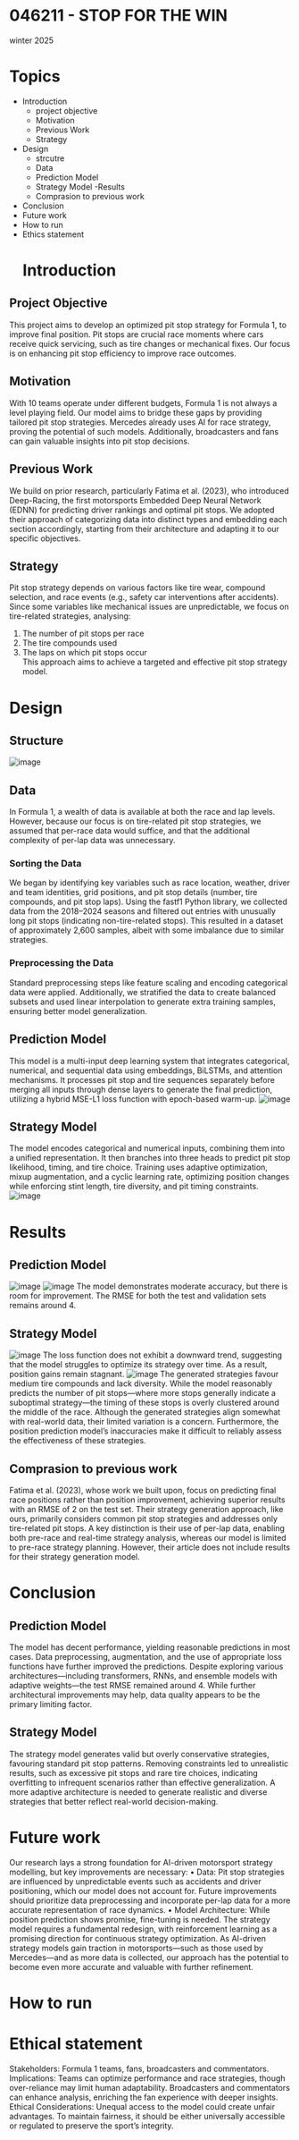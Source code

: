 # 046211 - STOP FOR THE WIN 
winter 2025
# Topics 
- Introduction
  - project objective
  - Motivation
  - Previous Work
  - Strategy  
- Design
  - strcutre
  - Data
  - Prediction Model
  - Strategy Model
  -Results
   - Comprasion to previous work
- Conclusion
- Future work
- How to run
- Ethics statement
  # Introduction
## Project Objective 
This project aims to develop an optimized pit stop strategy for Formula 1, to improve final 
position. Pit stops are crucial race moments where cars receive quick servicing, such as tire 
changes or mechanical fixes. Our focus is on enhancing pit stop efficiency to improve race 
outcomes. 
## Motivation 
With 10 teams operate under different budgets, Formula 1 is not always a level playing field. 
Our model aims to bridge these gaps by providing tailored pit stop strategies. Mercedes 
already uses AI for race strategy, proving the potential of such models. Additionally, 
broadcasters and fans can gain valuable insights into pit stop decisions. 
## Previous Work 
We build on prior research, particularly Fatima et al. (2023), who introduced Deep-Racing, 
the first motorsports Embedded Deep Neural Network (EDNN) for predicting driver rankings 
and optimal pit stops. We adopted their approach of categorizing data into distinct types and 
embedding each section accordingly, starting from their architecture and adapting it to our 
specific objectives. 
## Strategy  
Pit stop strategy depends on various factors like tire wear, compound selection, and race 
events (e.g., safety car interventions after accidents). Since some variables like mechanical 
issues are unpredictable, we focus on tire-related strategies, analysing: 
1. The number of pit stops per race 
2. The tire compounds used 
3. The laps on which pit stops occur  
This approach aims to achieve a targeted and effective pit stop strategy model.
# Design
## Structure
![image](https://github.com/user-attachments/assets/f032468c-07e6-4714-a3ec-c8dd5006fd41)
## Data
In Formula 1, a wealth of data is available at both the race and lap levels. However, because 
our focus is on tire-related pit stop strategies, we assumed that per-race data would suffice, 
and that the additional complexity of per-lap data was unnecessary. 
###  Sorting the Data
We began by identifying key variables such as race location, weather, driver and team 
identities, grid positions, and pit stop details (number, tire compounds, and pit stop laps). 
Using the fastf1 Python library, we collected data from the 2018–2024 seasons and filtered 
out entries with unusually long pit stops (indicating non-tire-related stops). This resulted in a 
dataset of approximately 2,600 samples, albeit with some imbalance due to similar strategies.
###  Preprocessing the Data
Standard preprocessing steps like feature scaling and encoding categorical data were applied. 
Additionally, we stratified the data to create balanced subsets and used linear interpolation to 
generate extra training samples, ensuring better model generalization. 
## Prediction Model
This model is a multi-input deep learning system that integrates categorical, numerical, and 
sequential data using embeddings, BiLSTMs, and attention mechanisms. It processes pit stop 
and tire sequences separately before merging all inputs through dense layers to generate the 
final prediction, utilizing a hybrid MSE-L1 loss function with epoch-based warm-up. 
![image](https://github.com/user-attachments/assets/a0e70516-bb6c-419d-98a6-86ed721ac7f5)

## Strategy Model
The model encodes categorical and numerical inputs, combining them into a unified 
representation. It then branches into three heads to predict pit stop likelihood, timing, and tire 
choice. Training uses adaptive optimization, mixup augmentation, and a cyclic learning rate, 
optimizing position changes while enforcing stint length, tire diversity, and pit timing 
constraints. 
![image](https://github.com/user-attachments/assets/091f1ca7-ab99-421b-8257-a7ce7468560d)
# Results
##  Prediction Model
![image](https://github.com/user-attachments/assets/527081b0-b6c9-4c50-a456-601500255614)
![image](https://github.com/user-attachments/assets/0e24e43d-0b3c-496f-9d32-6d30fff13245)
The model demonstrates moderate accuracy, but there is room for improvement. The RMSE for both the test and validation sets remains around 4.
## Strategy Model
![image](https://github.com/user-attachments/assets/0ab0c694-5d08-4682-a6d0-4395526b95b2)
The loss function does not exhibit a downward trend, suggesting that the model struggles to optimize its strategy over time. As a result, position gains remain stagnant.
![image](https://github.com/user-attachments/assets/6cec0327-17e5-46e1-bcb0-430996932bdf)
The generated strategies favour medium tire compounds and lack diversity. While the model reasonably predicts the number of pit stops—where more stops generally indicate a suboptimal strategy—the timing of these stops is overly clustered around the middle of the race.
Although the generated strategies align somewhat with real-world data, their limited variation is a concern. Furthermore, the position prediction model’s inaccuracies make it difficult to reliably assess the effectiveness of these strategies.
## Comprasion to previous work
Fatima et al. (2023), whose work we built upon, focus on predicting final race positions rather than position improvement, achieving superior results with an RMSE of 2 on the test set. Their strategy generation approach, like ours, primarily considers common pit stop strategies and addresses only tire-related pit stops. A key distinction is their use of per-lap data, enabling both pre-race and real-time strategy analysis, whereas our model is limited to pre-race strategy planning. However, their article does not include results for their strategy generation model.
# Conclusion
## Prediction Model
The model has decent performance, yielding reasonable predictions in most cases. Data preprocessing, augmentation, and the use of appropriate loss functions have further improved the predictions.
Despite exploring various architectures—including transformers, RNNs, and ensemble models with adaptive weights—the test RMSE remained around 4. While further architectural improvements may help, data quality appears to be the primary limiting factor.
## Strategy Model
The strategy model generates valid but overly conservative strategies, favouring standard pit stop patterns. Removing constraints led to unrealistic results, such as excessive pit stops and rare tire choices, indicating overfitting to infrequent scenarios rather than effective generalization.
A more adaptive architecture is needed to generate realistic and diverse strategies that better reflect real-world decision-making.
# Future work
Our research lays a strong foundation for AI-driven motorsport strategy modelling, but key improvements are necessary:
•	Data: Pit stop strategies are influenced by unpredictable events such as accidents and driver positioning, which our model does not account for. Future improvements should prioritize data preprocessing and incorporate per-lap data for a more accurate representation of race dynamics.
•	Model Architecture: While position prediction shows promise, fine-tuning is needed. The strategy model requires a fundamental redesign, with reinforcement learning as a promising direction for continuous strategy optimization.
As AI-driven strategy models gain traction in motorsports—such as those used by Mercedes—and as more data is collected, our approach has the potential to become even more accurate and valuable with further refinement.
# How to run

# Ethical statement 
Stakeholders: Formula 1 teams, fans, broadcasters and commentators.
Implications: Teams can optimize performance and race strategies, though over-reliance may limit human adaptability. Broadcasters and commentators can enhance analysis, enriching the fan experience with deeper insights.
Ethical Considerations: Unequal access to the model could create unfair advantages. To maintain fairness, it should be either universally accessible or regulated to preserve the sport’s integrity. 









